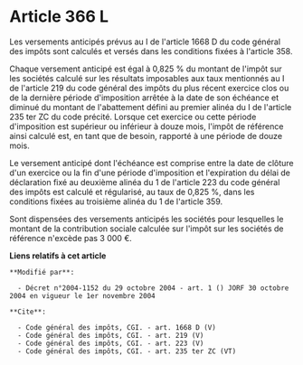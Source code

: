 # Article 366 L

Les versements anticipés prévus au I de l'article 1668 D du code général des impôts sont calculés et versés dans les
conditions fixées à l'article 358. 

Chaque versement anticipé est égal à 0,825 % du montant de l'impôt sur les sociétés calculé sur les résultats imposables aux
taux mentionnés au I de l'article 219 du code général des impôts du plus récent exercice clos ou de la dernière période
d'imposition arrêtée à la date de son échéance et diminué du montant de l'abattement défini au premier alinéa du I de
l'article 235 ter ZC du code précité. Lorsque cet exercice ou cette période d'imposition est supérieur ou inférieur à douze
mois, l'impôt de référence ainsi calculé est, en tant que de besoin, rapporté à une période de douze mois. 

Le versement anticipé dont l'échéance est comprise entre la date de clôture d'un exercice ou la fin d'une période
d'imposition et l'expiration du délai de déclaration fixé au deuxième alinéa du 1 de l'article 223 du code général des impôts
est calculé et régularisé, au taux de 0,825 %, dans les conditions fixées au troisième alinéa du 1 de l'article 359. 

Sont dispensées des versements anticipés les sociétés pour lesquelles le montant de la contribution sociale calculée sur
l'impôt sur les sociétés de référence n'excède pas 3 000 €.

**Liens relatifs à cet article**

	**Modifié par**:

	  - Décret n°2004-1152 du 29 octobre 2004 - art. 1 () JORF 30 octobre 2004 en vigueur le 1er novembre 2004

	**Cite**:

	  - Code général des impôts, CGI. - art. 1668 D (V)
	  - Code général des impôts, CGI. - art. 219 (V)
	  - Code général des impôts, CGI. - art. 223 (V)
	  - Code général des impôts, CGI. - art. 235 ter ZC (VT)
